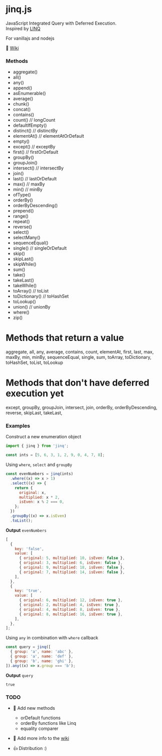 ﻿# jinq.js

JavaScript Integrated Query with Deferred Execution.  
Inspired by [LINQ](https://docs.microsoft.com/en-us/dotnet/api/system.linq.enumerable?view=net-6.0)

For vanillajs and nodejs

:page_facing_up: [Wiki](https://github.com/A1rPun/jinq.js/wiki)

### Methods

- aggregate()
- all()
- any()
- append()
- asEnumerable()
- average()
- chunk()
- concat()
- contains()
- count() // longCount
- defaultIfEmpty()
- distinct() // distinctBy
- elementAt() // elementAtOrDefault
- empty()
- except() // exceptBy
- first() // firstOrDefault
- groupBy()
- groupJoin()
- intersect() // intersectBy
- join()
- last() // lastOrDefault
- max() // maxBy
- min() // minBy
- ofType()
- orderBy()
- orderByDescending()
- prepend()
- range()
- repeat()
- reverse()
- select()
- selectMany()
- sequenceEqual()
- single() // singleOrDefault
- skip()
- skipLast()
- skipWhile()
- sum()
- take()
- takeLast()
- takeWhile()
- toArray() // toList
- toDictionary() // toHashSet
- toLookup()
- union() // unionBy
- where()
- zip()

# Methods that return a value

aggregate, all, any, average, contains, count, elementAt,
first, last, max, maxBy, min, minBy, sequenceEqual, single, sum,
toArray, toDictionary, toHashSet, toList, toLookup

# Methods that don't have deferred execution yet

except, groupBy, groupJoin, intersect, join,
orderBy, orderByDescending, reverse, skipLast, takeLast,

### Examples

Construct a new enumeration object

```js
import { jinq } from 'jinq';

const ints = [5, 6, 3, 1, 2, 9, 0, 4, 7, 8];
```

Using `where`, `select` and `groupBy`

```js
const evenNumbers = jinq(ints)
  .where((x) => x > 1)
  .select((x) => {
    return {
      original: x,
      multiplied: x * 2,
      isEven: x % 2 === 0,
    };
  })
  .groupBy((x) => x.isEven)
  .toList();
```

**Output** `evenNumbers`

```js
[
  {
    key: 'false',
    value: [
      { original: 5, multiplied: 10, isEven: false },
      { original: 3, multiplied: 6, isEven: false },
      { original: 9, multiplied: 18, isEven: false },
      { original: 7, multiplied: 14, isEven: false },
    ],
  },
  {
    key: 'true',
    value: [
      { original: 6, multiplied: 12, isEven: true },
      { original: 2, multiplied: 4, isEven: true },
      { original: 4, multiplied: 8, isEven: true },
      { original: 8, multiplied: 16, isEven: true },
    ],
  },
];
```

Using `any` in combination with `where` callback

```js
const query = jinq([
  { group: 'a', name: 'abc' },
  { group: 'a', name: 'def' },
  { group: 'b', name: 'ghi' },
]).any((x) => x.group === 'b');
```

**Output** `query`

`true`

### TODO

- :link: Add new methods

  - orDefault functions
  - orderBy functions like Linq
  - equality comparer

- :page_facing_up: Add more info to the [wiki](https://github.com/A1rPun/jinq.js/wiki)
- :thumbsup: Distribution :)
